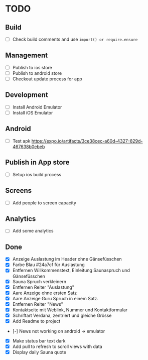 # TODO

## Build

- [ ] Check build comments and use `import() or require.ensure`

## Management

- [ ] Publish to ios store
- [ ] Publish to android store
- [ ] Checkout update process for app

## Development

- [ ] Install Android Emulator
- [ ] Install iOS Emulator

## Android

- [ ] Test apk https://expo.io/artifacts/3ce38cec-a60d-4327-829d-467638b0ebeb

## Publish in App store

- [ ] Setup ios build process

## Screens

- [ ] Add people to screen capacity

## Analytics

- [ ] Add some analytics

## Done

- [x] Anzeige Auslastung im Header ohne Gänsefüsschen
- [x] Farbe Blau #24a7cf für Auslastung
- [x] Entfernen Willkommenstext, Einleitung Saunaspruch und Gänsefüsschen
- [x] Sauna Spruch verkleinern
- [x] Entfernen Reiter "Auslastung"
- [x] Aare Anzeige ohne ersten Satz
- [x] Aare Anzeige Guru Spruch in einem Satz.
- [x] Entfernen Reiter "News"
- [x] Kontaktseite mit Weblink, Nummer und Kontaktformular
- [x] Schriftart Verdana, zentriert und gleiche Grösse
- [x] Add Readme to project
- [-] News not working on android -> emulator
- [x] Make status bar text dark
- [x] Add pull to refresh to scroll views with data
- [x] Display daily Sauna quote
